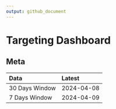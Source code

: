 ```yaml
---
output: github_document
---
```


# Targeting Dashboard



## Meta


|Data           |Latest     |
|:--------------|:----------|
|30 Days Window |2024-04-08 |
|7 Days Window  |2024-04-09 |
